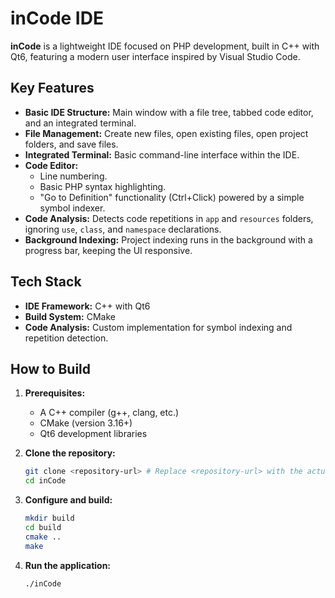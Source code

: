 # inCode IDE

**inCode** is a lightweight IDE focused on PHP development, built in C++ with Qt6, featuring a modern user interface inspired by Visual Studio Code.

## Key Features

*   **Basic IDE Structure:** Main window with a file tree, tabbed code editor, and an integrated terminal.
*   **File Management:** Create new files, open existing files, open project folders, and save files.
*   **Integrated Terminal:** Basic command-line interface within the IDE.
*   **Code Editor:**
    *   Line numbering.
    *   Basic PHP syntax highlighting.
    *   "Go to Definition" functionality (Ctrl+Click) powered by a simple symbol indexer.
*   **Code Analysis:** Detects code repetitions in `app` and `resources` folders, ignoring `use`, `class`, and `namespace` declarations.
*   **Background Indexing:** Project indexing runs in the background with a progress bar, keeping the UI responsive.

## Tech Stack

*   **IDE Framework:** C++ with Qt6
*   **Build System:** CMake
*   **Code Analysis:** Custom implementation for symbol indexing and repetition detection.

## How to Build

1.  **Prerequisites:**
    *   A C++ compiler (g++, clang, etc.)
    *   CMake (version 3.16+)
    *   Qt6 development libraries

2.  **Clone the repository:**
    ```bash
    git clone <repository-url> # Replace <repository-url> with the actual URL
    cd inCode
    ```

3.  **Configure and build:**
    ```bash
    mkdir build
    cd build
    cmake ..
    make
    ```

4.  **Run the application:**
    ```bash
    ./inCode
    ```